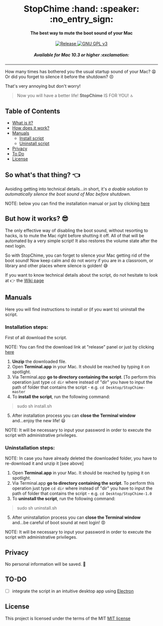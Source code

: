 <h1 align="center">
	StopChime :hand: :speaker: :no_entry_sign:
</h1>

<h4 align="center">
	The best way to mute the boot sound of your Mac
</h4>

<p align="center">
	<a href="https://github.com/m-paolino/StopChime/releases/latest" target="blank">
	<img src="https://img.shields.io/github/release/m-paolino/StopChime.svg" alt="Release">
	</a>
	<a href="https://opensource.org/licenses/MIT" target="blank">
	<img src="https://img.shields.io/github/license/m-paolino/StopChime.svg" alt="GNU GPL v3">
	</a>
</p>

<h5 align="center">
	Available for Mac 10.3 or higher :exclamation:
</h5>

-----

How many times has bothered you the usual startup sound of your Mac? :weary: Or did you forget to silence it before the shutdown? :persevere:

That's very annoying but don't worry!

>Now you will have a better life! **StopChime** IS FOR YOU! :top:

## Table of Contents

- [What is it?](#intro)
- [How does it work?](#how)
- [Manuals](#manuals)
	- [Install script](#installation-steps)
	- [Uninstall script](#uninstallation-steps)
- [Privacy](#privacy)
- [To Do](#to-do)
- [License](#license)

<a name="intro"></a>
## So what's that thing? :point_left:

Avoiding getting into technical details...in short, it's *a doable solution to automatically silence the boot sound of Mac before shutdown.*

NOTE: below you can find the installation manual or just by clicking [here](#installation-steps)

<a name="how"></a>
## But how it works? :sunglasses:

The only effective way of disabling the boot sound, without resorting to hacks, is to mute the Mac right before shutting it off. All of that will be automated by a very simple script! It also restores the volume state after the next login.

So with StopChime, you can forget to silence your Mac getting rid of the boot sound!
Now keep calm and do not worry if you are in a classroom, or library and other places where silence is golden! :sweat_smile:

If you want to know technical details about the script, do not hesitate to look at :point_right: the [Wiki page](https://github.com/m-paolino/StopChime/wiki)

## Manuals

Here you will find instructions to install or (if you want to) uninstall the script.

### Installation steps:

First of all download the script.

NOTE: You can find the download link at "release" panel or just by clicking [here](https://github.com/m-paolino/StopChime/releases/download/v1.0/StopChime-1.0.zip)

1. **Unzip** the downloaded file.
2. Open **Terminal.app** in your Mac. It should be reached by typing it on spotlight.
3. Via Terminal.app **go to directory containing the script**. [To perform this operation just type `cd dir` where instead of "dir" you have to input the path of folder that contains the script - e.g. `cd Desktop/StopChime-master`
4. To **install the script**, run the following command:
>sudo sh install.sh
5. After installation process you can **close the Terminal window** and...enjoy the new life! :smiley:

NOTE: It will be necessary to input your password in order to execute the script with administrative privileges.

### Uninstallation steps:

NOTE: In case you have already deleted the downloaded folder, you have to re-download it and unzip it [see above]

1. Open **Terminal.app** in your Mac. It should be reached by typing it on spotlight.
2. Via Terminal.app **go to directory containing the script**. To perform this operation just type `cd dir` where instead of "dir" you have to input the path of folder that contains the script - e.g. `cd Desktop/StopChime-1.0`
3. To **uninstall the script**, run the following command:
>sudo sh uninstall.sh
5. After uninstallation process you can **close the Terminal window** and...be careful of boot sound at next login! :rage:

NOTE: It will be necessary to input your password in order to execute the script with administrative privileges.

## Privacy

No personal information will be saved. :see_no_evil:

## TO-DO

- [ ] integrate the script in an intuitive desktop app using [Electron](https://electron.atom.io)

## License

This project is licensed under the terms of the MIT [MIT license](LICENSE)
